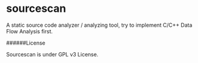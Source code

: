 # sourcescan

A static source code analyzer / analyzing tool, try to implement C/C++ Data Flow Analysis first.


######License

Sourcescan is under GPL v3 License.
